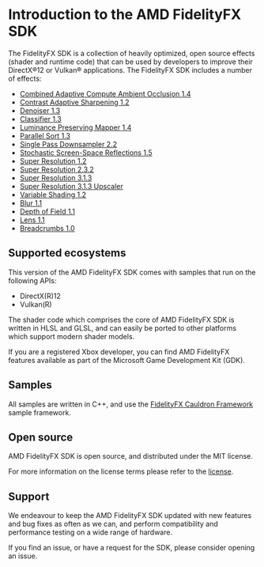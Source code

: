 <!-- @page page_getting-started_index Introduction to the MD FidelityFX SDK -->

<h1>Introduction to the AMD FidelityFX SDK</h1>

The FidelityFX SDK is a collection of heavily optimized, open source effects (shader and runtime code) that can be used by developers to improve their DirectX®12 or Vulkan® applications. The FidelityFX SDK includes a number of effects:

- [Combined Adaptive Compute Ambient Occlusion 1.4](../techniques/combined-adaptive-compute-ambient-occlusion.md)
- [Contrast Adaptive Sharpening 1.2](../techniques/contrast-adaptive-sharpening.md)
- [Denoiser 1.3](../techniques/denoiser.md)
- [Classifier 1.3](../techniques/classifier.md)
- [Luminance Preserving Mapper 1.4](../techniques/luminance-preserving-mapper.md)
- [Parallel Sort 1.3](../techniques/parallel-sort.md)
- [Single Pass Downsampler 2.2](../techniques/single-pass-downsampler.md)
- [Stochastic Screen-Space Reflections 1.5](../techniques/stochastic-screen-space-reflections.md)
- [Super Resolution 1.2](../techniques/super-resolution-spatial.md)
- [Super Resolution 2.3.2](../techniques/super-resolution-temporal.md)
- [Super Resolution 3.1.3](../techniques/super-resolution-interpolation.md)
- [Super Resolution 3.1.3 Upscaler](../techniques/super-resolution-upscaler.md)
- [Variable Shading 1.2](../techniques/variable-shading.md)
- [Blur 1.1](../techniques/blur.md)
- [Depth of Field 1.1](../techniques/depth-of-field.md)
- [Lens 1.1](../techniques/lens.md)
- [Breadcrumbs 1.0](../techniques/breadcrumbs.md)

<h2>Supported ecosystems</h2>

This version of the AMD FidelityFX SDK comes with samples that run on the following APIs:

- DirectX(R)12
- Vulkan(R)

The shader code which comprises the core of AMD FidelityFX SDK is written in HLSL and GLSL, and can easily be ported to other platforms which support modern shader models.

If you are a registered Xbox developer, you can find AMD FidelityFX features available as part of the Microsoft Game Development Kit (GDK).

<h2>Samples</h2>

All samples are written in C++, and use the [FidelityFX Cauldron Framework](../../framework/cauldron) sample framework.

<h2>Open source</h2>

AMD FidelityFX SDK is open source, and distributed under the MIT license.

For more information on the license terms please refer to the [license](../license.md).

<h2>Support</h2>

We endeavour to keep the AMD FidelityFX SDK updated with new features and bug fixes as often as we can, and perform compatibility and performance testing on a wide range of hardware.

If you find an issue, or have a request for the SDK, please consider opening an issue.

<!-- - @subpage page_getting-started_sdk-structure "SDK Structure" -->
<!-- - @subpage page_building-samples_index "Building the samples for the SDK" -->
<!-- - @subpage page_running-samples_index "Running the samples for the SDK" -->
<!-- - @subpage page_getting-started_naming-guidelines "FidelityFX naming guidelines for game applications" -->
<!-- - @subpage page_ffx-api "Introduction to FidelityFX API" -->
<!-- - @subpage page_migration "Migrating from FSR 3.0 to FSR 3.1" -->
